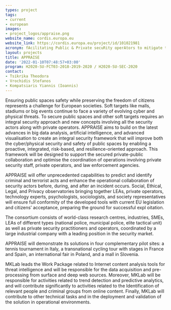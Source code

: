 ```yaml
---
types: project
tags:
- current
- european
images:
- project_logos/appraise.png
website_name: cordis.europa.eu
website_link: https://cordis.europa.eu/project/id/101021981
acronym: fAcilitating Public & Private secuRity operAtors to mitigate terrorIsm Scenarios against soft targEts
layout: projects
title: APPRAISE
date: '2022-01-10T07:48:57+03:00'
program: H2020-SU-FCT03-2018-2019-2020 / H2020-SU-SEC-2020
contact:
- Tsikrika Theodora
- Vrochidis Stefanos
- Kompatsiaris Yiannis (Ioannis)
---
```

<p>
Ensuring public spaces safety while preserving the freedom of citizens represents a challenge for European societies. Soft targets like malls, stadiums or big events continue to face a variety of evolving cyber and physical threats. To secure public spaces and other soft targets requires an integral security approach and new concepts involving all the security actors along with private operators.
APPRAISE aims to build on the latest advances in big data analysis, artificial intelligence, and advanced visualisation to create an integral security framework that will improve both the cyber/physical security and safety of public spaces by enabling a proactive, integrated, risk-based, and resilience-oriented approach. This framework will be designed to support the secured private-public collaboration and optimise the coordination of operations involving private security staff, private operators, and law enforcement agencies.</p>
<p>APPRAISE will offer unprecedented capabilities to predict and identify criminal and terrorist acts and enhance the operational collaboration of security actors before, during, and after an incident occurs. Social, Ethical, Legal, and Privacy observatories bringing together LEAs, private operators, technology experts, psychologists, sociologists, and society representatives will ensure full conformity of the developed tools with current EU legislation and citizens’ acceptance, preparing the ground for successful expl oitation.</p>
<p>The consortium consists of world-class research centres, industries, SMEs, LEAs of different types (national police, municipal police, elite tactical unit) as well as private security practitioners and operators, coordinated by a large industrial company with a leading position in the security market.</p>
<p>APPRAISE will demonstrate its solutions in four complementary pilot sites: a tennis tournament in Italy, a transnational cycling tour with stages in France and Spain, an international fair in Poland, and a mall in Slovenia.</p>
<p>ΜΚLab leads the Work Package related to Internet content analysis tools for threat intelligence and will be responsible for the data acquisition and pre-processing from surface and deep web sources. Moreover, ΜΚLab will be responsible for activities related to trend detection and predictive analytics, and will contribute significantly to activities related to the Identification of relevant people and criminal groups from online content. Finally, ΜΚLab will contribute to other technical tasks and in the deployment and validation of the solution in operational environments.</p>

